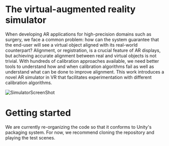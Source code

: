 # The virtual-augmented reality simulator

When developing AR applications for high-precision domains such as surgery, we face a common problem: how can the system guarantee that the end-user will see a virtual object aligned with its real-world counterpart? Alignment, or registration, is a crucial feature of AR displays, but achieving accurate alignment between real and virtual objects is not trivial. With hundreds of calibration approaches available, we need better tools to understand how and when calibration algorithms fail as well as understand what can be done to improve alignment. This work introduces a novel AR simulator in VR that facilitates experimentation with different calibration algorithms.

![SimulatorScreenShot](https://user-images.githubusercontent.com/1302815/158088931-412b3cd7-78ef-4caf-8579-0054c5c08b67.png)

# Getting started
We are currently re-organizing the code so that it conforms to Unity's packaging system. For now, we recommend cloning the repository and playing the test scenes.



